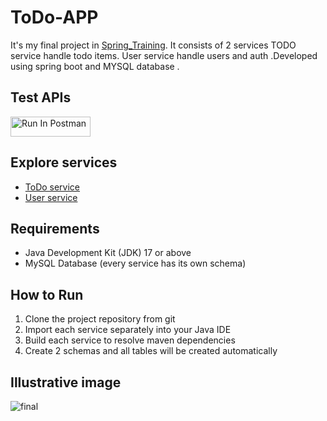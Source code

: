 # ToDo-APP
It's my final project in [Spring_Training](https://github.com/salma-4/Spring_Training). It consists of 2 services TODO service handle todo items. 
User service handle users and auth .Developed using spring boot and MYSQL database .

## Test APIs
[<img src="https://run.pstmn.io/button.svg" alt="Run In Postman" style="width: 128px; height: 32px;">](https://app.getpostman.com/run-collection/31722824-444e0956-2942-4d55-9426-65b805c7818d?action=collection%2Ffork&source=rip_markdown&collection-url=entityId%3D31722824-444e0956-2942-4d55-9426-65b805c7818d%26entityType%3Dcollection%26workspaceId%3D2f8749ed-66fa-4b6a-b9ac-c7b32f4100c6)

## Explore services
 - [ToDo service](https://github.com/salma-4/ToDo-API/blob/main/ToDoService/README.md)
 - [User service](https://github.com/salma-4/ToDo-API/blob/main/UserService/README.md)

## Requirements
- Java Development Kit (JDK) 17 or above
- MySQL Database (every service has its own schema)

## How to Run
1. Clone the project repository from git
2. Import each service separately into your Java IDE 
3. Build each service to resolve maven dependencies
4. Create 2 schemas and all tables will be created automatically

## Illustrative image 

![final](https://github.com/salma-4/ToDo-API/assets/116264673/18314957-27a6-4118-ae74-989a1b10e8d0)
